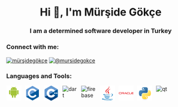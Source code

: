 

<h1 align="center">Hi 👋, I'm Mürşide Gökçe</h1>
<h3 align="center">I am a determined software developer in Turkey</h3>
<h3 🎓 I am a biomedical engineering graduate from Fatih Sultan Mehmet University and also a computer engineering student.</h3>
<h3 📧 You can reach me on mursidegokce985@gmail.com</h3>





<h3 align="left">Connect with me:</h3>
<p align="left">
<a href="https://linkedin.com/in/mürşidegökçe" target="blank"><img align="center" src="https://raw.githubusercontent.com/rahuldkjain/github-profile-readme-generator/master/src/images/icons/Social/linked-in-alt.svg" alt="mürşidegökçe" height="30" width="40" /></a>
<a href="https://medium.com/@mursidegokce" target="blank"><img align="center" src="https://raw.githubusercontent.com/rahuldkjain/github-profile-readme-generator/master/src/images/icons/Social/medium.svg" alt="@mursidegokce" height="40" width="40" /></a>
</p>



<h3 align="left">Languages and Tools:</h3>
<img align="left" style="margin-right:10px" alt="android" width="40" src="https://raw.githubusercontent.com/devicons/devicon/master/icons/android/android-original-wordmark.svg"/>

<img align="left" style="margin-right:10px" alt="c" width="40" src="https://raw.githubusercontent.com/devicons/devicon/master/icons/c/c-original.svg"/>

<img align="left" style="margin-right:10px" alt="cplus" width="40" src="https://raw.githubusercontent.com/devicons/devicon/master/icons/cplusplus/cplusplus-original.svg"/>

<img align="left" style="margin-right:10px" alt="dart" width="40" src="https://www.vectorlogo.zone/logos/dartlang/dartlang-icon.svg"/>

<img align="left" style="margin-right:10px" alt="firebase" width="40" src="https://www.vectorlogo.zone/logos/firebase/firebase-icon.svg"/>

<img align="left" style="margin-right:10px" alt="java" width="40" src="https://raw.githubusercontent.com/devicons/devicon/master/icons/java/java-original.svg"/>

<img align="left" style="margin-right:10px" alt="oracle" width="40" src="https://raw.githubusercontent.com/devicons/devicon/master/icons/oracle/oracle-original.svg"/>

<img align="left" style="margin-right:10px" alt="python" width="40" src="https://raw.githubusercontent.com/devicons/devicon/master/icons/python/python-original.svg"/>

<img align="left" style="margin-right:10px" alt="qt" width="40" src="https://upload.wikimedia.org/wikipedia/commons/0/0b/Qt_logo_2016.svg"/>

